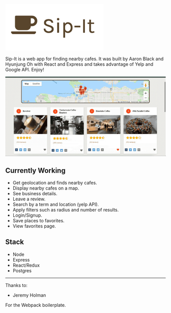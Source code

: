 ![alt tag](https://github.com/ab218/sipit/blob/master/src/Images/Logo.png)


Sip-It is a web app for finding nearby cafes. It was built by Aaron Black and Hyunjung Oh with React and Express and takes advantage of Yelp and Google API. Enjoy!

![alt tag](https://github.com/ab218/sipit/blob/master/src/Images/sip-it.gif)

## Currently Working
- Get geolocation and finds nearby cafes.
- Display nearby cafes on a map.
- See business details.
- Leave a review.
- Search by a term and location (yelp API).
- Apply filters such as radius and number of results.
- Login/Signup.
- Save places to favorites.
- View favorites page.

## Stack
- Node
- Express
- React/Redux
- Postgres

---

Thanks to:

* Jeremy Holman

For the Webpack boilerplate.

